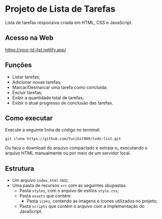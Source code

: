 # Projeto de Lista de Tarefas

Lista de tarefas responsiva criada em HTML, CSS e JavaScript.

## Acesso na Web

https://your-td-list.netlify.app/ 

## Funções

* Listar tarefas;
* Adicionar novas tarefas;
* Marcar/Desmarcar uma tarefa como concluida;
* Excluir tarefas;
* Exibir a quantidade total de tarefas;
* Exibir o atual progresso de conclusão das tarefas.

## Como executar

Execute a seguinte linha de código no terminal:
```
git clone https://github.com/YuriGit909/todo-list.git
```
Ou faça o download do arquivo compactado e extraia-o, executando o arquivo HTML manualmente ou por meio de um servidor local.

## Estrutura

* Um arquivo ```index.html``` raiz;
* Uma pasta de recursos ```src``` com as seguintes sbupastas:
  * Pasta ```styles```, com o arquivo de estilos ```style.css```;
  * Pasta ```assets``` que contém:
    * Pasta ```icons```, contendo as imagens e ícones utilizados no projeto;
  * Pasta ```scripts``` que contém o arquivo com a implementação do JavaScript.
